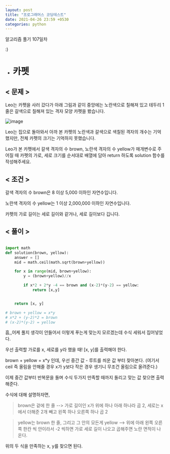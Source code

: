 ```yaml
---
layout: post
title: "프로그래머스 코딩테스트"
date: 2021-04-26 23:59 +0530
categories: python
---
```


알고리즘 풀기 107일차

:)

- # 카펫

>

## < 문제 >

Leo는 카펫을 사러 갔다가 아래 그림과 같이 중앙에는 노란색으로 칠해져 있고 테두리 1줄은 갈색으로 칠해져 있는 격자 모양 카펫을 봤습니다.

![image](https://user-images.githubusercontent.com/50662636/116107001-94de7900-a6ed-11eb-98c2-844e8cdaa448.png)

Leo는 집으로 돌아와서 아까 본 카펫의 노란색과 갈색으로 색칠된 격자의 개수는 기억했지만, 전체 카펫의 크기는 기억하지 못했습니다.

Leo가 본 카펫에서 갈색 격자의 수 brown, 노란색 격자의 수 yellow가 매개변수로 주어질 때 카펫의 가로, 세로 크기를 순서대로 배열에 담아 return 하도록 solution 함수를 작성해주세요.

## < 조건 >

갈색 격자의 수 brown은 8 이상 5,000 이하인 자연수입니다.

노란색 격자의 수 yellow는 1 이상 2,000,000 이하인 자연수입니다.

카펫의 가로 길이는 세로 길이와 같거나, 세로 길이보다 깁니다.

## < 풀이 >

```python

import math
def solution(brown, yellow):
    answer = []
    mid = math.ceil(math.sqrt(brown+yellow))

    for x in range(mid, brown+yellow):
        y = (brown+yellow)//x

        if x*2 + 2*y -4 == brown and (x-2)*(y-2) == yellow:
            return [x,y]


    return [x, y]

# brown + yellow = x*y
# x*2 + (y-2)*2 = brown
# (x-2)*(y-2) = yellow

```

흠,,어케 풀지 생각이 안들어서 이렇게 푸는게 맞는지 모르겠는데 수식 세워서 집어넣었다.

우선 출력할 가로를 x, 세로를 y라 했을 때! [x, y]를 출력해야 한다.

brown + yellow = x\*y 인데, 우선 중간 값 - 루트를 씌운 값 부터 찾아본다. (여기서 ceil 즉 올림을 안해줄 경우 x가 y보다 작은 경우 생기니 무조건 올림으로 올려준다.)

이제 중간 값부터 반복문을 돌며 수식 두가지 만족할 때까지 돌리고 맞는 값 찾으면 출력해준다.

수식에 대해 설명하자면,

> brown은 겉에 한 줄 --> 가로 길이인 x가 위에 하나 아래 하나라 곱 2, 세로는 x에서 더해준 2개 빼고 왼쪽 하나 오른쪽 하나 곱 2

> yellow는 brown 한 줄, 그리고 그 안의 모든게 yellow --> 위에 아래 왼쪽 오른쪽 한칸 씩 안이라서 -2 씩하면 가로 세로 길이 나오고 곱해주면 노란 면적이 나온다.

위의 두 식을 만족하는 x, y를 찾으면 된다.
